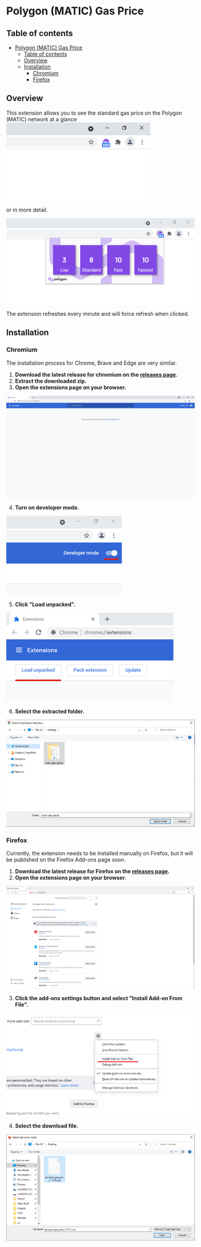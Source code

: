 # Polygon (MATIC) Gas Price

## Table of contents

- [Polygon (MATIC) Gas Price](#polygon-matic-gas-price)
  - [Table of contents](#table-of-contents)
  - [Overview](#overview)
  - [Installation](#installation)
    - [Chromium](#chromium)
    - [Firefox](#firefox)

## Overview
This extension allows you to see the standard gas price on the Polygon (MATIC) network at a glance
![](images/small.png 'Small view')

or in more detail.

![](images/big.png 'Detailed view')

The extension refreshes every minute and will force refresh when clicked.

## Installation

### Chromium

The installation process for Chrome, Brave and Edge are very similar.

1. **Download the latest release for chromium on the [releases page](https://github.com/Abcsquirrel/matic-gas-prices/releases).**
2. **Extract the downloaded zip.**
3. **Open the extensions page on your browser.**

![](images/chromium/extension_page.png 'Extension Page')

4. **Turn on developer mode.**  

![](images/chromium/developer_mode.png 'Developer Mode')

5. **Click "Load unpacked".**

![](images/chromium/load_unpacked.png 'Load Unpacked')

6. **Select the extracted folder.**

![](images/chromium/select_directory.png 'Selected Folder')

### Firefox

Currently, the extension needs to be installed manually on Firefox, but it will be published on the Firefox Add-ons page soon.

1. **Download the latest release for Firefox on the [releases page](https://github.com/Abcsquirrel/matic-gas-prices/releases).**
2. **Open the extensions page on your browser.**

![](images/firefox/addon_page.png 'Add-on Page') 

3. **Click the add-ons settings button and select "Install Add-on From File".**

![](images/firefox/install.png 'Install') 

4. **Select the download file.**

![](images/firefox/file.png 'File') 
